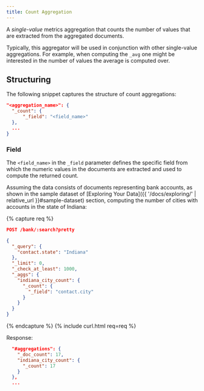 ```yaml
---
title: Count Aggregation
---
```


A _single-value_ metrics aggregation that counts the number of values that are
extracted from the aggregated documents.

Typically, this aggregator will be used in conjunction with other single-value
aggregations. For example, when computing the `_avg` one might be interested in
the number of values the average is computed over.

## Structuring

The following snippet captures the structure of count aggregations:

```json
"<aggregation_name>": {
  "_count": {
      "_field": "<field_name>"
  },
  ...
}
```

### Field

The `<field_name>` in the `_field` parameter defines the specific field from
which the numeric values in the documents are extracted and used to compute the
returned count.

Assuming the data consists of documents representing bank accounts, as shown in
the sample dataset of [Exploring Your Data]({{ '/docs/exploring/' | relative_url }}#sample-dataset)
section, computing the number of cities with accounts in the state of Indiana:

{% capture req %}

```json
POST /bank/:search?pretty

{
  "_query": {
    "contact.state": "Indiana"
  },
  "_limit": 0,
  "_check_at_least": 1000,
  "_aggs": {
    "indiana_city_count": {
      "_count": {
        "_field": "contact.city"
      }
    }
  }
}
```
{% endcapture %}
{% include curl.html req=req %}


Response:

```json
  "#aggregations": {
    "_doc_count": 17,
    "indiana_city_count": {
      "_count": 17
    }
  },
  ...
```
